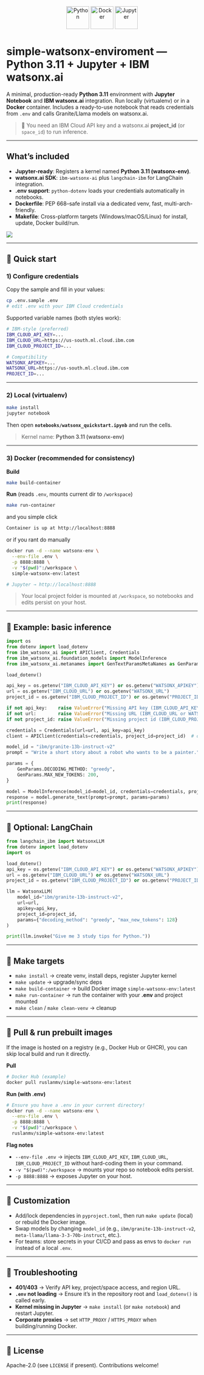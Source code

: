 <div align="center">
  <a href="https://www.python.org" target="_blank"><img src="https://raw.githubusercontent.com/devicons/devicon/master/icons/python/python-original.svg" alt="Python" width="60" height="60"/></a>
  <a href="https://www.docker.com/" target="_blank"><img src="https://raw.githubusercontent.com/devicons/devicon/master/icons/docker/docker-original-wordmark.svg" alt="Docker" width="60" height="60"/></a>
  <a href="https://jupyter.org/" target="_blank"><img src="https://raw.githubusercontent.com/devicons/devicon/master/icons/jupyter/jupyter-original-wordmark.svg" alt="Jupyter" width="60" height="60"/></a>
</div>

# simple-watsonx-enviroment — Python 3.11 + Jupyter + IBM watsonx.ai

A minimal, production-ready **Python 3.11** environment with **Jupyter Notebook** and **IBM watsonx.ai** integration. Run locally (virtualenv) or in a **Docker** container. Includes a ready-to-use notebook that reads credentials from `.env` and calls Granite/Llama models on watsonx.ai.

> 🔐 You need an IBM Cloud API key and a watsonx.ai **project_id** (or `space_id`) to run inference.

---

## What’s included

* **Jupyter-ready**: Registers a kernel named **Python 3.11 (watsonx-env)**.
* **watsonx.ai SDK**: `ibm-watsonx-ai` plus `langchain-ibm` for LangChain integration.
* **.env support**: `python-dotenv` loads your credentials automatically in notebooks.
* **Dockerfile**: PEP 668–safe install via a dedicated venv, fast, multi-arch-friendly.
* **Makefile**: Cross-platform targets (Windows/macOS/Linux) for install, update, Docker build/run.


![](assets/2025-10-22-14-26-39.png)

---

## 🚀 Quick start

### 1) Configure credentials

Copy the sample and fill in your values:

```bash
cp .env.sample .env
# edit .env with your IBM Cloud credentials
```

Supported variable names (both styles work):

```bash
# IBM-style (preferred)
IBM_CLOUD_API_KEY=...
IBM_CLOUD_URL=https://us-south.ml.cloud.ibm.com
IBM_CLOUD_PROJECT_ID=...

# Compatibility
WATSONX_APIKEY=...
WATSONX_URL=https://us-south.ml.cloud.ibm.com
PROJECT_ID=...
```

---

### 2) Local (virtualenv)

```bash
make install
jupyter notebook
```

Then open **`notebooks/watsonx_quickstart.ipynb`** and run the cells.

> Kernel name: **Python 3.11 (watsonx-env)**

---

### 3) Docker (recommended for consistency)

**Build**

```bash
make build-container
```

**Run** (reads `.env`, mounts current dir to `/workspace`)

```bash
make run-container
```

and you simple click

```bash
Container is up at http://localhost:8888
```

or if you rant do manually

```bash
docker run -d --name watsonx-env \
  --env-file .env \
  -p 8888:8888 \
  -v "$(pwd)":/workspace \
  simple-watsonx-env:latest

# Jupyter → http://localhost:8888
```

> Your local project folder is mounted at `/workspace`, so notebooks and edits persist on your host.

---

## 🧪 Example: basic inference

```python
import os
from dotenv import load_dotenv
from ibm_watsonx_ai import APIClient, Credentials
from ibm_watsonx_ai.foundation_models import ModelInference
from ibm_watsonx_ai.metanames import GenTextParamsMetaNames as GenParams

load_dotenv()

api_key = os.getenv("IBM_CLOUD_API_KEY") or os.getenv("WATSONX_APIKEY")
url = os.getenv("IBM_CLOUD_URL") or os.getenv("WATSONX_URL")
project_id = os.getenv("IBM_CLOUD_PROJECT_ID") or os.getenv("PROJECT_ID")

if not api_key:    raise ValueError("Missing API key (IBM_CLOUD_API_KEY or WATSONX_APIKEY).")
if not url:        raise ValueError("Missing URL (IBM_CLOUD_URL or WATSONX_URL).")
if not project_id: raise ValueError("Missing project id (IBM_CLOUD_PROJECT_ID or PROJECT_ID).")

credentials = Credentials(url=url, api_key=api_key)
client = APIClient(credentials=credentials, project_id=project_id)  # optional reuse

model_id = "ibm/granite-13b-instruct-v2"
prompt = "Write a short story about a robot who wants to be a painter."

params = {
    GenParams.DECODING_METHOD: "greedy",
    GenParams.MAX_NEW_TOKENS: 200,
}

model = ModelInference(model_id=model_id, credentials=credentials, project_id=project_id)
response = model.generate_text(prompt=prompt, params=params)
print(response)
```

---

## 🔌 Optional: LangChain

```python
from langchain_ibm import WatsonxLLM
from dotenv import load_dotenv
import os

load_dotenv()
api_key = os.getenv("IBM_CLOUD_API_KEY") or os.getenv("WATSONX_APIKEY")
url = os.getenv("IBM_CLOUD_URL") or os.getenv("WATSONX_URL")
project_id = os.getenv("IBM_CLOUD_PROJECT_ID") or os.getenv("PROJECT_ID")

llm = WatsonxLLM(
    model_id="ibm/granite-13b-instruct-v2",
    url=url,
    apikey=api_key,
    project_id=project_id,
    params={"decoding_method": "greedy", "max_new_tokens": 128}
)

print(llm.invoke("Give me 3 study tips for Python."))
```

---

## 🧰 Make targets

* `make install` → create venv, install deps, register Jupyter kernel
* `make update` → upgrade/sync deps
* `make build-container` → build Docker image `simple-watsonx-env:latest`
* `make run-container` → run the container with your **.env** and project mounted
* `make clean` / `make clean-venv` → cleanup

---

## 🐳 Pull & run prebuilt images

If the image is hosted on a registry (e.g., Docker Hub or GHCR), you can skip local build and run it directly.

**Pull**

```bash
# Docker Hub (example)
docker pull ruslanmv/simple-watsonx-env:latest
```

**Run (with .env)**

```bash
# Ensure you have a .env in your current directory!
docker run -d --name watsonx-env \
  --env-file .env \
  -p 8888:8888 \
  -v "$(pwd)":/workspace \
  ruslanmv/simple-watsonx-env:latest
```

**Flag notes**

* `--env-file .env` → injects `IBM_CLOUD_API_KEY`, `IBM_CLOUD_URL`, `IBM_CLOUD_PROJECT_ID` without hard-coding them in your command.
* `-v "$(pwd)":/workspace` → mounts your repo so notebook edits persist.
* `-p 8888:8888` → exposes Jupyter on your host.

---

## 🧩 Customization

* Add/lock dependencies in `pyproject.toml`, then run `make update` (local) or rebuild the Docker image.
* Swap models by changing `model_id` (e.g., `ibm/granite-13b-instruct-v2`, `meta-llama/llama-3-3-70b-instruct`, etc.).
* For teams: store secrets in your CI/CD and pass as envs to `docker run` instead of a local `.env`.

---

## 🔧 Troubleshooting

* **401/403** → Verify API key, project/space access, and region URL.
* **`.env` not loading** → Ensure it’s in the repository root and `load_dotenv()` is called early.
* **Kernel missing in Jupyter** → `make install` (or `make notebook`) and restart Jupyter.
* **Corporate proxies** → set `HTTP_PROXY` / `HTTPS_PROXY` when building/running Docker.

---

## 📝 License

Apache-2.0 (see `LICENSE` if present). Contributions welcome!
